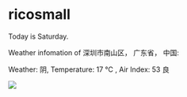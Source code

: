 # ricosmall

Today is Saturday.

Weather infomation of 深圳市南山区， 广东省， 中国: 

Weather: 阴, Temperature: 17 ℃ , Air Index: 53 良

<img src="https://github-readme-stats.vercel.app/api?username=ricosmall&show_icons=true" />
